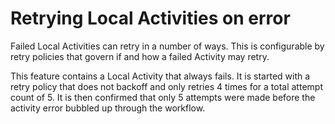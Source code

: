 # Retrying Local Activities on error

Failed Local Activities can retry in a number of ways. This is configurable by retry policies that
govern if and how a failed Activity may retry.

This feature contains a Local Activity that always fails. It is started with a retry policy that does not backoff and only
retries 4 times for a total attempt count of 5. It is then confirmed that only 5 attempts were made before the activity
error bubbled up through the workflow.
